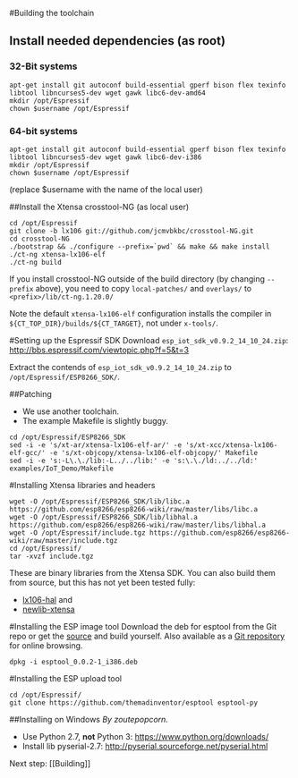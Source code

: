 #Building the toolchain
## Install needed dependencies (as root)
### 32-Bit systems
```
apt-get install git autoconf build-essential gperf bison flex texinfo libtool libncurses5-dev wget gawk libc6-dev-amd64
mkdir /opt/Espressif
chown $username /opt/Espressif 
```

### 64-bit systems
```
apt-get install git autoconf build-essential gperf bison flex texinfo libtool libncurses5-dev wget gawk libc6-dev-i386
mkdir /opt/Espressif
chown $username /opt/Espressif 
```
(replace $username with the name of the local user)

##Install the Xtensa crosstool-NG (as local user)
```
cd /opt/Espressif
git clone -b lx106 git://github.com/jcmvbkbc/crosstool-NG.git 
cd crosstool-NG
./bootstrap && ./configure --prefix=`pwd` && make && make install
./ct-ng xtensa-lx106-elf
./ct-ng build
```

If you install crosstool-NG outside of the build directory (by changing `--prefix` above), you need to copy `local-patches/` and `overlays/` to `<prefix>/lib/ct-ng.1.20.0/`

Note the default `xtensa-lx106-elf` configuration installs the compiler in `${CT_TOP_DIR}/builds/${CT_TARGET}`, not under `x-tools/`.

#Setting up the Espressif SDK
Download `esp_iot_sdk_v0.9.2_14_10_24.zip`: http://bbs.espressif.com/viewtopic.php?f=5&t=3

Extract the contends of `esp_iot_sdk_v0.9.2_14_10_24.zip` to `/opt/Espressif/ESP8266_SDK/`.

##Patching
- We use another toolchain.
- The example Makefile is slightly buggy.

```
cd /opt/Espressif/ESP8266_SDK
sed -i -e 's/xt-ar/xtensa-lx106-elf-ar/' -e 's/xt-xcc/xtensa-lx106-elf-gcc/' -e 's/xt-objcopy/xtensa-lx106-elf-objcopy/' Makefile
sed -i -e 's:-L\.\./lib:-L../../lib:' -e 's:\.\./ld:../../ld:' examples/IoT_Demo/Makefile
```

#Installing Xtensa libraries and headers
```
wget -O /opt/Espressif/ESP8266_SDK/lib/libc.a https://github.com/esp8266/esp8266-wiki/raw/master/libs/libc.a
wget -O /opt/Espressif/ESP8266_SDK/lib/libhal.a https://github.com/esp8266/esp8266-wiki/raw/master/libs/libhal.a
wget -O /opt/Espressif/include.tgz https://github.com/esp8266/esp8266-wiki/raw/master/include.tgz
cd /opt/Espressif/
tar -xvzf include.tgz
```
These are binary libraries from the Xtensa SDK. You can also build them from source, but this has not yet been tested fully:
- [lx106-hal](https://github.com/tommie/lx106-hal) and
- [newlib-xtensa](https://github.com/jcmvbkbc/newlib-xtensa)

#Installing the ESP image tool
Download the deb for esptool from the Git repo or get the [source](https://github.com/esp8266/esp8266-wiki/raw/master/deb/src/esptool_0.0.2.orig.tar.gz) and build yourself. Also available as a [Git repository](https://github.com/tommie/esptool-ck) for online browsing.
```
dpkg -i esptool_0.0.2-1_i386.deb
```

#Installing the ESP upload tool
```
cd /opt/Espressif/
git clone https://github.com/themadinventor/esptool esptool-py
```

##Installing on Windows
*By zoutepopcorn.*

- Use Python 2.7, **not** Python 3: https://www.python.org/downloads/
- Install lib pyserial-2.7: http://pyserial.sourceforge.net/pyserial.html

Next step: [[Building]]
